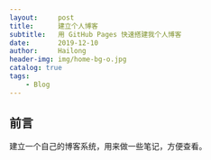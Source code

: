 ```yaml
---
layout:     post
title:      建立个人博客
subtitle:   用 GitHub Pages 快速搭建我个人博客
date:       2019-12-10
author:     Hailong
header-img: img/home-bg-o.jpg
catalog: true
tags:
    - Blog
---
```


## 前言

建立一个自己的博客系统，用来做一些笔记，方便查看。